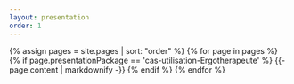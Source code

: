 ```yaml
---
layout: presentation
order: 1
---
```


{% assign pages = site.pages | sort: "order" %}
{% for page in pages %}
 {% if page.presentationPackage == 'cas-utilisation-Ergotherapeute' %}
    {{- page.content | markdownify -}}
  {% endif %}
{% endfor %}